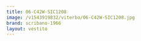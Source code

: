 ```yaml
---
title: 06-C42W-SIC1208
image: /v1543919832/viterbo/06-C42W-SIC1208.jpg
brand: scribano-1966
layout: vestito
---
```

